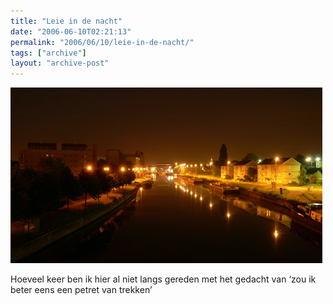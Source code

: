```yaml
---
title: "Leie in de nacht"
date: "2006-06-10T02:21:13"
permalink: "2006/06/10/leie-in-de-nacht/"
tags: ["archive"]
layout: "archive-post"
---
```

![Leie in de nacht](/images/blog/2006/06/leienight.jpg)

Hoeveel keer ben ik hier al niet langs gereden met het gedacht van ‘zou ik beter eens een petret van trekken’
